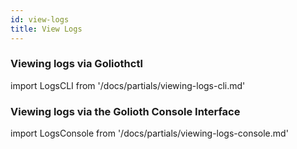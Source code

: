 ```yaml
---
id: view-logs
title: View Logs
---
```


### Viewing logs via Goliothctl

import LogsCLI from '/docs/partials/viewing-logs-cli.md'

<LogsCLI/>

### Viewing logs via the Golioth Console Interface

import LogsConsole from '/docs/partials/viewing-logs-console.md'

<LogsConsole/>